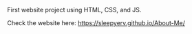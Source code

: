 First website project using HTML, CSS, and JS.


Check the website here: https://sleepyerv.github.io/About-Me/
